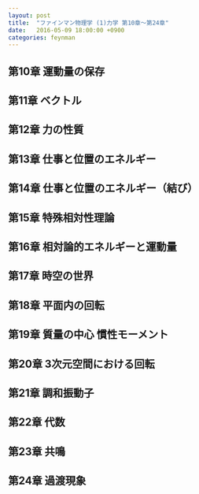 ```yaml
---
layout: post
title:  "ファインマン物理学 (1)力学 第10章〜第24章"
date:   2016-05-09 18:00:00 +0900
categories: feynman
---
```

## 第10章 運動量の保存

## 第11章 ベクトル

## 第12章 力の性質

## 第13章 仕事と位置のエネルギー

## 第14章 仕事と位置のエネルギー（結び）

## 第15章 特殊相対性理論

## 第16章 相対論的エネルギーと運動量

## 第17章 時空の世界

## 第18章 平面内の回転

## 第19章 質量の中心 慣性モーメント

## 第20章 3次元空間における回転

## 第21章 調和振動子

## 第22章 代数

## 第23章 共鳴

## 第24章 過渡現象
